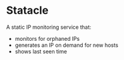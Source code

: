# Statacle

A static IP monitoring service that:
- monitors for orphaned IPs
- generates an IP on demand for new hosts
- shows last seen time
